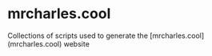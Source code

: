 # mrcharles.cool

Collections of scripts used to generate the [mrcharles.cool] (mrcharles.cool) website

